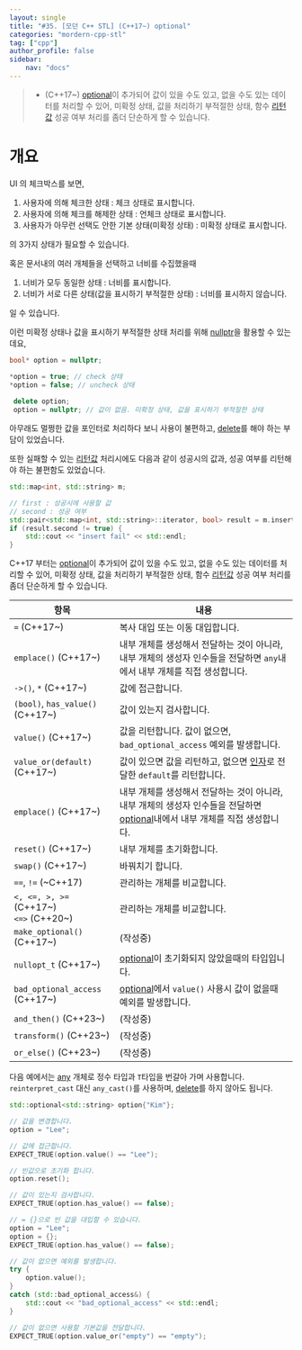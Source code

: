 ```yaml
---
layout: single
title: "#35. [모던 C++ STL] (C++17~) optional"
categories: "mordern-cpp-stl"
tag: ["cpp"]
author_profile: false
sidebar: 
    nav: "docs"
---
```


> * (C++17~) [optional](https://tango1202.github.io/mordern-cpp-stl/mordern-cpp-stl-optional/)이 추가되어 값이 있을 수도 있고, 없을 수도 있는 데이터를 처리할 수 있어, 미확정 상태, 값을 처리하기 부적절한 상태, 함수 [리턴값](https://tango1202.github.io/classic-cpp-guide/classic-cpp-guide-function/#%EB%A6%AC%ED%84%B4%EA%B0%92) 성공 여부 처리를 좀더 단순하게 할 수 있습니다.

# 개요

UI 의 체크박스를 보면, 

1. 사용자에 의해 체크한 상태 : 체크 상태로 표시합니다.
2. 사용자에 의해 체크를 해제한 상태 : 언체크 상태로 표시합니다.
3. 사용자가 아무런 선택도 안한 기본 상태(미확정 상태) : 미확정 상태로 표시합니다.

의 3가지 상태가 필요할 수 있습니다.

혹은 문서내의 여러 개체들을 선택하고 너비를 수집했을때

1. 너비가 모두 동일한 상태 : 너비를 표시합니다.
2. 너비가 서로 다른 상태(값을 표시하기 부적절한 상태) : 너비를 표시하지 않습니다.

일 수 있습니다.

이런 미확정 상태나 값을 표시하기 부적절한 상태 처리를 위해 [nullptr](https://tango1202.github.io/mordern-cpp/mordern-cpp-nullptr/)을 활용할 수 있는데요,

```cpp
bool* option = nullptr;

*option = true; // check 상태
*option = false; // uncheck 상태
 
 delete option;
 option = nullptr; // 값이 없음. 미확정 상태, 값을 표시하기 부적절한 상태
```

아무래도 멀쩡한 값을 포인터로 처리하다 보니 사용이 불편하고, [delete](https://tango1202.github.io/classic-cpp-oop/classic-cpp-oop-new-delete/#%EA%B0%9C%EC%B2%B4-%EC%83%9D%EC%84%B1%EC%86%8C%EB%A9%B8)를 해야 하는 부담이 있었습니다.


또한 실패할 수 있는 [리턴값](https://tango1202.github.io/classic-cpp-guide/classic-cpp-guide-function/#%EB%A6%AC%ED%84%B4%EA%B0%92) 처리시에도 다음과 같이 성공시의 값과, 성공 여부를 리턴해야 하는 불편함도 있었습니다.

```cpp
std::map<int, std::string> m;

// first : 성공시에 사용할 값
// second : 성공 여부
std::pair<std::map<int, std::string>::iterator, bool> result = m.insert(std::make_pair(0, "data0"));
if (result.second != true) {
    std::cout << "insert fail" << std::endl;
} 
```

C++17 부터는 [optional](https://tango1202.github.io/mordern-cpp-stl/mordern-cpp-stl-optional/)이 추가되어 값이 있을 수도 있고, 없을 수도 있는 데이터를 처리할 수 있어, 미확정 상태, 값을 처리하기 부적절한 상태, 함수 [리턴값](https://tango1202.github.io/classic-cpp-guide/classic-cpp-guide-function/#%EB%A6%AC%ED%84%B4%EA%B0%92) 성공 여부 처리를 좀더 단순하게 할 수 있습니다.

|항목|내용|
|--|--|
|`=` (C++17~)|복사 대입 또는 이동 대입합니다.|
|`emplace()` (C++17~)|내부 개체를 생성해서 전달하는 것이 아니라, 내부 개체의 생성자 인수들을 전달하면 `any`내에서 내부 개체를 직접 생성합니다.|
|`->()`, `*` (C++17~)|값에 접근합니다.|
|`(bool)`, `has_value()` (C++17~)|값이 있는지 검사합니다.|
|`value()` (C++17~)|값을 리턴합니다. 값이 없으면, `bad_optional_access` 예외를 발생합니다.|
|`value_or(default)` (C++17~)|값이 있으면 값을 리턴하고, 없으면 [인자](https://tango1202.github.io/classic-cpp-guide/classic-cpp-guide-function/#%EC%9D%B8%EC%9E%90%EB%A7%A4%EA%B0%9C%EB%B3%80%EC%88%98-parameter)로 전달한 `default`를 리턴합니다.|
|`emplace()` (C++17~)|내부 개체를 생성해서 전달하는 것이 아니라, 내부 개체의 생성자 인수들을 전달하면 [optional](https://tango1202.github.io/mordern-cpp-stl/mordern-cpp-stl-optional/)내에서 내부 개체를 직접 생성합니다.|
|`reset()` (C++17~)|내부 개체를 초기화합니다.|
|`swap()` (C++17~)|바꿔치기 합니다.|
|`==`, `!=` (~C++17)|관리하는 개체를 비교합니다.|
|`<, <=, >, >=` (C++17~)<br/>`<=>` (C++20~)|관리하는 개체를 비교합니다.|
|`make_optional()` (C++17~)|(작성중)|
|`nullopt_t` (C++17~)|[optional](https://tango1202.github.io/mordern-cpp-stl/mordern-cpp-stl-optional/)이 초기화되지 않았을때의 타입입니다.|
|`bad_optional_access` (C++17~)|[optional](https://tango1202.github.io/mordern-cpp-stl/mordern-cpp-stl-optional/)에서 `value()` 사용시 값이 없을때 예외를 발생합니다.|
|`and_then()` (C++23~)|(작성중)|
|`transform()` (C++23~)|(작성중)|
|`or_else()` (C++23~)|(작성중)|


다음 예에서는 [any](https://tango1202.github.io/mordern-cpp-stl/mordern-cpp-stl-any/) 개체로 정수 타입과 `T`타입을 번갈아 가며 사용합니다. `reinterpret_cast` 대신 `any_cast()`를 사용하며, [delete](https://tango1202.github.io/classic-cpp-oop/classic-cpp-oop-new-delete/#%EA%B0%9C%EC%B2%B4-%EC%83%9D%EC%84%B1%EC%86%8C%EB%A9%B8)를 하지 않아도 됩니다. 

```cpp
std::optional<std::string> option{"Kim"};

// 값을 변경합니다.
option = "Lee";

// 값에 접근합니다.
EXPECT_TRUE(option.value() == "Lee");

// 빈값으로 초기화 합니다.
option.reset();

// 값이 있는지 검사합니다.
EXPECT_TRUE(option.has_value() == false);

// = {}으로 빈 값을 대입할 수 있습니다.
option = "Lee";
option = {}; 
EXPECT_TRUE(option.has_value() == false);

// 값이 없으면 예외를 발생합니다.
try {
    option.value();        
}
catch (std::bad_optional_access&) {
    std::cout << "bad_optional_access" << std::endl;
}

// 값이 없으면 사용할 기본값을 전달합니다.
EXPECT_TRUE(option.value_or("empty") == "empty");
```
